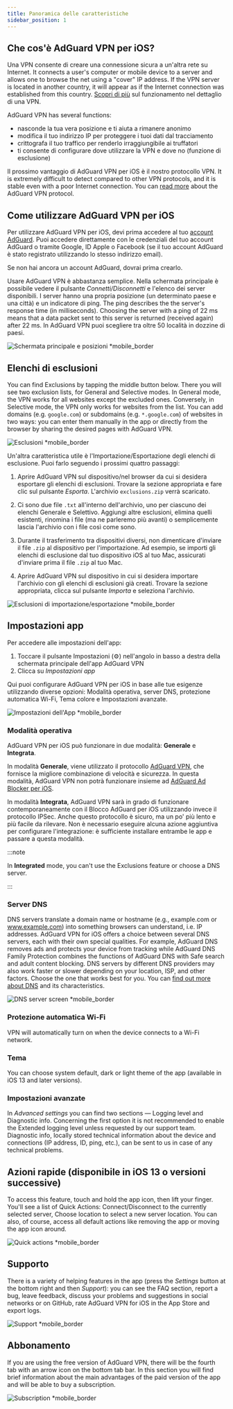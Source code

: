 ```yaml
---
title: Panoramica delle caratteristiche
sidebar_position: 1
---
```


## Che cos'è AdGuard VPN per iOS?

Una VPN consente di creare una connessione sicura a un'altra rete su Internet. It connects a user's computer or mobile device to a server and allows one to browse the net using a "cover" IP address. If the VPN server is located in another country, it will appear as if the Internet connection was established from this country. [Scopri di più](/general/how-vpn-works) sul funzionamento nel dettaglio di una VPN.

AdGuard VPN has several functions:

- nasconde la tua vera posizione e ti aiuta a rimanere anonimo
- modifica il tuo indirizzo IP per proteggere i tuoi dati dal tracciamento
- crittografa il tuo traffico per renderlo irraggiungibile ai truffatori
- ti consente di configurare dove utilizzare la VPN e dove no (funzione di esclusione)

Il prossimo vantaggio di AdGuard VPN per iOS è il nostro protocollo VPN. It is extremely difficult to detect compared to other VPN protocols, and it is stable even with a poor Internet connection. You can [read more](/general/adguard-vpn-protocol) about the AdGuard VPN protocol.

## Come utilizzare AdGuard VPN per iOS

Per utilizzare AdGuard VPN per iOS, devi prima accedere al tuo [account AdGuard](https://my.adguard.com/). Puoi accedere direttamente con le credenziali del tuo account AdGuard o tramite Google, ID Apple o Facebook (se il tuo account AdGuard è stato registrato utilizzando lo stesso indirizzo email).

Se non hai ancora un account AdGuard, dovrai prima crearlo.

Usare AdGuard VPN è abbastanza semplice. Nella schermata principale è possibile vedere il pulsante *Connetti/Disconnetti* e l'elenco dei server disponibili. I server hanno una propria posizione (un determinato paese e una città) e un indicatore di ping. The ping describes the the server's response time (in milliseconds). Choosing the server with a ping of 22 ms means that a data packet sent to this server is returned (received again) after 22 ms. In AdGuard VPN puoi scegliere tra oltre 50 località in dozzine di paesi.

![Schermata principale e posizioni *mobile_border](https://cdn.adguardvpn.com/content/kb/vpn/ios/1.png?123)

## Elenchi di esclusioni

You can find Exclusions by tapping the middle button below. There you will see two exclusion lists, for General and Selective modes. In General mode, the VPN works for all websites except the excluded ones. Conversely, in Selective mode, the VPN only works for websites from the list. You can add domains (e.g. `google.com`) or subdomains (e.g. `*.google.com`) of websites in two ways: you can enter them manually in the app or directly from the browser by sharing the desired pages with AdGuard VPN.

![Esclusioni *mobile_border](https://cdn.adguardvpn.com/content/kb/vpn/ios/2.png?123)

Un'altra caratteristica utile è l'Importazione/Esportazione degli elenchi di esclusione. Puoi farlo seguendo i prossimi quattro passaggi:

1. Aprire AdGuard VPN sul dispositivo/nel browser da cui si desidera esportare gli elenchi di esclusioni. Trovare la sezione appropriata e fare clic sul pulsante *Esporta*. L'archivio `exclusions.zip` verrà scaricato.

2. Ci sono due file `.txt` all'interno dell'archivio, uno per ciascuno dei elenchi Generale e Selettivo. Aggiungi altre esclusioni, elimina quelli esistenti, rinomina i file (ma ne parleremo più avanti) o semplicemente lascia l'archivio con i file così come sono.

3. Durante il trasferimento tra dispositivi diversi, non dimenticare d'inviare il file `.zip` al dispositivo per l'importazione. Ad esempio, se importi gli elenchi di esclusione dal tuo dispositivo iOS al tuo Mac, assicurati d'inviare prima il file `.zip` al tuo Mac.

4. Aprire AdGuard VPN sul dispositivo in cui si desidera importare l'archivio con gli elenchi di esclusioni già creati. Trovare la sezione appropriata, clicca sul pulsante *Importa* e seleziona l'archivio.

![Esclusioni di importazione/esportazione *mobile_border](https://cdn.adguardvpn.com/content/kb/vpn/ios/import-export-exclusions.png)

## Impostazioni app

Per accedere alle impostazioni dell'app:

1. Toccare il pulsante Impostazioni (⚙) nell'angolo in basso a destra della schermata principale dell'app AdGuard VPN
2. Clicca su *Impostazioni app*

Qui puoi configurare AdGuard VPN per iOS in base alle tue esigenze utilizzando diverse opzioni: Modalità operativa, server DNS, protezione automatica Wi-Fi, Tema colore e Impostazioni avanzate.

![Impostazioni dell'App *mobile_border](https://cdn.adguardvpn.com/content/kb/vpn/ios/app-settings.png)

### Modalità operativa

AdGuard VPN per iOS può funzionare in due modalità: **Generale** e **Integrata**.

In modalità **Generale**, viene utilizzato il protocollo [AdGuard VPN](/general/adguard-vpn-protocol), che fornisce la migliore combinazione di velocità e sicurezza. In questa modalità, AdGuard VPN non potrà funzionare insieme ad [AdGuard Ad Blocker per iOS](https://adguard.com/kb/adguard-for-ios/overview/).

In modalità **Integrata**, AdGuard VPN sarà in grado di funzionare contemporaneamente con il Blocco AdGuard per iOS utilizzando invece il protocollo IPSec. Anche questo protocollo è sicuro, ma un po' più lento e più facile da rilevare. Non è necessario eseguire alcuna azione aggiuntiva per configurare l'integrazione: è sufficiente installare entrambe le app e passare a questa modalità.

:::note

In **Integrated** mode, you can't use the Exclusions feature or choose a DNS server.

:::

### Server DNS

DNS servers translate a domain name or hostname (e.g., example.com or www.example.com) into something browsers can understand, i.e. IP addresses. AdGuard VPN for iOS offers a choice between several DNS servers, each with their own special qualities. For example, AdGuard DNS removes ads and protects your device from tracking while AdGuard DNS Family Protection combines the functions of AdGuard DNS with Safe search and adult content blocking. DNS servers by different DNS providers may also work faster or slower depending on your location, ISP, and other factors. Choose the one that works best for you. You can [find out more about DNS](https://adguard-dns.io/kb/general/dns-filtering/#what-is-dns) and its characteristics.

![DNS server screen *mobile_border](https://cdn.adguardvpn.com/content/kb/vpn/ios/dns-server.png)

### Protezione automatica Wi-Fi

VPN will automatically turn on when the device connects to a Wi-Fi network.

### Tema

You can choose system default, dark or light theme of the app (available in iOS 13 and later versions).

### Impostazioni avanzate

In *Advanced settings* you can find two sections — Logging level and Diagnostic info. Concerning the first option it is not recommended to enable the Extended logging level unless requested by our support team. Diagnostic info, locally stored technical information about the device and connections (IP address, ID, ping, etc.), can be sent to us in case of any technical problems.

## Azioni rapide (disponibile in iOS 13 o versioni successive)

To access this feature, touch and hold the app icon, then lift your finger. You'll see a list of Quick Actions: Connect/Disconnect to the currently selected server, Choose location to select a new server location. You can also, of course, access all default actions like removing the app or moving the app icon around.

![Quick actions *mobile_border](https://cdn.adguardvpn.com/content/kb/vpn/ios/quick-actions.png)

## Supporto

There is a variety of helping features in the app (press the *Settings* button at the bottom right and then *Support*): you can see the FAQ section, report a bug, leave feedback, discuss your problems and suggestions in social networks or on GitHub, rate AdGuard VPN for iOS in the App Store and export logs.

![Support *mobile_border](https://cdn.adguardvpn.com/content/kb/vpn/ios/support.png)

## Abbonamento

If you are using the free version of AdGuard VPN, there will be the fourth tab with an arrow icon on the bottom tab bar. In this section you will find brief information about the main advantages of the paid version of the app and will be able to buy a subscription.

![Subscription *mobile_border](https://cdn.adguardvpn.com/content/kb/vpn/ios/subscription_en.png)

